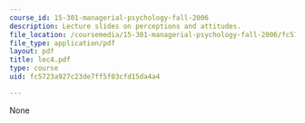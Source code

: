 ```yaml
---
course_id: 15-301-managerial-psychology-fall-2006
description: Lecture slides on perceptions and attitudes.
file_location: /coursemedia/15-301-managerial-psychology-fall-2006/fc5723a927c23de7ff5f03cfd15da4a4_lec4.pdf
file_type: application/pdf
layout: pdf
title: lec4.pdf
type: course
uid: fc5723a927c23de7ff5f03cfd15da4a4

---
```

None